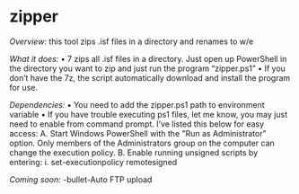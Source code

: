 # zipper
*Overview:*
this tool zips .isf files in a directory and renames to w/e

*What it does:*
•	7 zips all .isf files in a directory. Just open up PowerShell in the directory you want to zip and just run the program “zipper.ps1”
•	If you don’t have the 7z, the script automatically download and install the program for use.

*Dependencies:*
•	You need to add the zipper.ps1 path to environment variable
•         If you have trouble executing ps1 files, let me know, you may just need to enable from command prompt. I’ve listed this below for easy access:
A.      Start Windows PowerShell with the "Run as Administrator" option. Only members of the Administrators group on the computer can change the execution policy.
B.      Enable running unsigned scripts by entering:
                             i.   set-executionpolicy remotesigned

*Coming soon:*
-bullet-Auto FTP upload 
